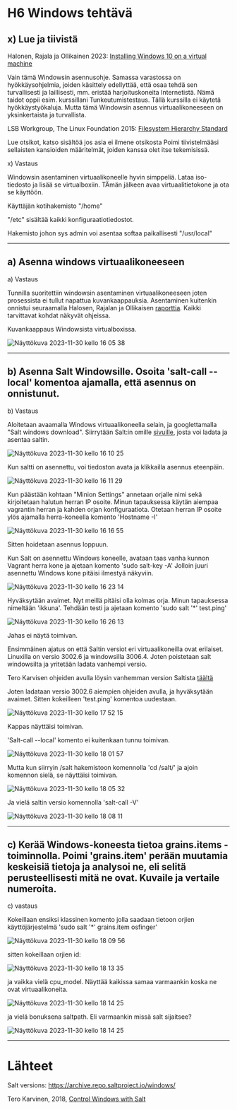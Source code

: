 # H6 Windows tehtävä

## x) Lue ja tiivistä

Halonen, Rajala ja Ollikainen 2023: [Installing Windows 10 on a virtual machine](https://github.com/therealhalonen/PhishSticks/blob/master/notes/ollikainen/windows.md)

Vain tämä Windowsin asennusohje. Samassa varastossa on hyökkäysohjelmia, joiden käsittely edellyttää, että osaa tehdä sen turvallisesti ja laillisesti, mm. eristää harjoituskoneita Internetistä. Nämä taidot oppii esim. kurssillani Tunkeutumistestaus. Tällä kurssilla ei käytetä hyökkäystyökaluja. Mutta tämä Windowsin asennus virtuaalikoneeseen on yksinkertaista ja turvallista.

LSB Workgroup, The Linux Foundation 2015: [Filesystem Hierarchy Standard](https://refspecs.linuxfoundation.org/FHS_3.0/fhs/index.html)

Lue otsikot, katso sisältöä jos asia ei ilmene otsikosta
Poimi tiivistelmääsi sellaisten kansioiden määritelmät, joiden kanssa olet itse tekemisissä.

x) Vastaus

Windowsin asentaminen virtuaalikoneelle hyvin simppeliä. Lataa iso-tiedosto ja lisää se virtualboxiin. TÄmän jälkeen avaa virtuaalitietokone ja ota se käyttöön.

Käyttäjän kotihakemisto "/home"

"/etc" sisältää kaikki konfiguraatiotiedostot.

Hakemisto johon sys admin voi asentaa softaa paikallisesti "/usr/local"


***


## a) Asenna windows virtuaalikoneeseen

a) Vastaus

Tunnilla suoritettiin windowsin asentaminen virtuaalikoneeseen joten prosessista ei tullut napattua kuvankaappauksia. Asentaminen kuitenkin onnistui seuraamalla Halosen, Rajalan ja Ollikaisen [raporttia](https://github.com/therealhalonen/PhishSticks/blob/master/notes/ollikainen/windows.md). Kaikki tarvittavat kohdat näkyvät ohjeissa.

Kuvankaappaus Windowsista virtualboxissa.

![Näyttökuva 2023-11-30 kello 16 05 38](https://github.com/juliusjantti/palvelinten_hallinta_kurssi/assets/148885509/6dd856f3-9cc4-4222-ba6b-c29a4eb6d544)

***

## b)  Asenna Salt Windowsille. Osoita 'salt-call --local' komentoa ajamalla, että asennus on onnistunut.

b) Vastaus

Aloitetaan avaamalla Windows virtuaalikoneella selain, ja googlettamalla "Salt windows download". Siirrytään Salt:in omille [sivuille](https://docs.saltproject.io/salt/install-guide/en/latest/topics/install-by-operating-system/windows.html), josta voi ladata ja asentaa saltin.

![Näyttökuva 2023-11-30 kello 16 10 25](https://github.com/juliusjantti/palvelinten_hallinta_kurssi/assets/148885509/2e6e7522-fccc-477b-ab15-3ed2d79b3daa)

Kun saltti on asennettu, voi tiedoston avata ja klikkailla asennus eteenpäin.

![Näyttökuva 2023-11-30 kello 16 11 29](https://github.com/juliusjantti/palvelinten_hallinta_kurssi/assets/148885509/a0ed23ac-d31d-499d-afc0-52f45f2244c5)

Kun päästään kohtaan "Minion Settings" annetaan orjalle nimi sekä kirjoitetaan halutun herran IP osoite. Minun tapauksessa käytän aiempaa vagrantin herran ja kahden  orjan konfiguraatiota. Otetaan herran IP osoite ylös ajamalla herra-koneella komento 'Hostname -I'

![Näyttökuva 2023-11-30 kello 16 16 55](https://github.com/juliusjantti/palvelinten_hallinta_kurssi/assets/148885509/509f4074-09b0-4e29-9e77-881915577429)

Sitten hoidetaan asennus loppuun.

Kun Salt on asennettu Windows koneelle, avataan taas vanha kunnon Vagrant herra kone ja ajetaan komento 'sudo salt-key -A' Jolloin juuri asennettu Windows kone pitäisi ilmestyä näkyviin.

![Näyttökuva 2023-11-30 kello 16 23 14](https://github.com/juliusjantti/palvelinten_hallinta_kurssi/assets/148885509/4b68048a-eed7-422b-a75e-e0070a63ccf9)

Hyväksytään avaimet. Nyt meillä pitäisi olla kolmas orja. Minun tapauksessa nimeltään 'ikkuna'. Tehdään testi ja ajetaan komento 'sudo salt '*' test.ping'

![Näyttökuva 2023-11-30 kello 16 26 13](https://github.com/juliusjantti/palvelinten_hallinta_kurssi/assets/148885509/fc28eb81-382b-46e9-b6fb-613fb78cecbc)

Jahas ei näytä toimivan.

Ensimmäinen ajatus on että Saltin versiot eri virtuaalikoneilla ovat erilaiset. Linuxilla on versio 3002.6 ja windowsilla 3006.4. Joten poistetaan salt windowsilta ja yritetään ladata vanhempi versio. 

Tero Karvisen ohjeiden avulla löysin vanhemman version Saltista [täältä](https://archive.repo.saltproject.io/windows/)

Joten ladataan versio 3002.6 aiempien ohjeiden avulla, ja hyväksytään avaimet. Sitten kokeilleen 'test.ping' komentoa uudestaan. 

![Näyttökuva 2023-11-30 kello 17 52 15](https://github.com/juliusjantti/palvelinten_hallinta_kurssi/assets/148885509/13b6f2d8-3661-4ef9-92d2-20a62691636d)

Kappas näyttäisi toimivan.

'Salt-call --local' komento ei kuitenkaan tunnu toimivan.

![Näyttökuva 2023-11-30 kello 18 01 57](https://github.com/juliusjantti/palvelinten_hallinta_kurssi/assets/148885509/701b5608-7b5b-40f9-8612-819b56561069)

Mutta kun siirryin /salt hakemistoon komennolla 'cd /salt/' ja ajoin komennon sielä, se näyttäisi toimivan.

![Näyttökuva 2023-11-30 kello 18 05 32](https://github.com/juliusjantti/palvelinten_hallinta_kurssi/assets/148885509/a8a5e55e-8f35-437a-bbea-130564f1dbf5)

Ja vielä saltin versio komennolla 'salt-call -V'

![Näyttökuva 2023-11-30 kello 18 08 11](https://github.com/juliusjantti/palvelinten_hallinta_kurssi/assets/148885509/08d40992-fcaa-447e-8148-b7614db06bb6)

***

## c) Kerää Windows-koneesta tietoa grains.items -toiminnolla. Poimi 'grains.item' perään muutamia keskeisiä tietoja ja analysoi ne, eli selitä perusteellisesti mitä ne ovat. Kuvaile ja vertaile numeroita.

c) vastaus

Kokeillaan ensiksi klassinen komento jolla saadaan tietoon orjien käyttöjärjestelmä 'sudo salt '*' grains.item osfinger'

![Näyttökuva 2023-11-30 kello 18 09 56](https://github.com/juliusjantti/palvelinten_hallinta_kurssi/assets/148885509/e4c9a5a9-ab3b-4cbc-8925-4cc11db8e6d1)

sitten kokeillaan orjien id:

![Näyttökuva 2023-11-30 kello 18 13 35](https://github.com/juliusjantti/palvelinten_hallinta_kurssi/assets/148885509/b0591bdc-2417-43b8-82a7-b173b674a04a)

ja vaikka vielä cpu_model. Näyttää kaikissa samaa varmaankin koska ne ovat virtuaalikoneita.

![Näyttökuva 2023-11-30 kello 18 14 25](https://github.com/juliusjantti/palvelinten_hallinta_kurssi/assets/148885509/62578c84-fb02-4e50-afe4-221c374423ba)

ja vielä bonuksena saltpath. Eli varmaankin missä salt sijaitsee?

![Näyttökuva 2023-11-30 kello 18 14 25](https://github.com/juliusjantti/palvelinten_hallinta_kurssi/assets/148885509/5b14c8d4-e3bd-40fb-936c-27bd012e5288)


***

# Lähteet

Salt versions: https://archive.repo.saltproject.io/windows/

Tero Karvinen, 2018, [Control Windows with Salt](https://terokarvinen.com/2018/04/18/control-windows-with-salt/)
